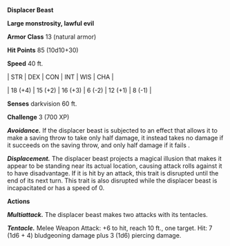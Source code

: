 **Displacer Beast**

**Large monstrosity, lawful evil**

**Armor Class** 13 (natural armor)

**Hit Points** 85 (10d10+30)

**Speed** 40 ft.

|   STR   |   DEX   |   CON   |   INT   |   WIS   |   CHA   |
  
| 18 (+4) | 15 (+2) | 16 (+3) | 6 (-2) | 12 (+1) | 8 (-1) |

**Senses** darkvision 60 ft.

**Challenge** 3 (700 XP)

***Avoidance.*** If the displacer beast is subjected to an effect that allows it to make a saving throw to take only half damage, it instead takes no damage if it succeeds on the saving throw, and only half damage if it fails .

***Displacement.*** The displacer beast projects a magical illusion that makes it appear to be standing near its actual location, causing attack rolls against it to have disadvantage. If it is hit by an attack, this trait is disrupted until the end of its next turn. This trait is also disrupted while the displacer beast is incapacitated or has a speed of 0.

**Actions**

***Multiattack.*** The displacer beast makes two attacks with its tentacles.

***Tentacle.*** Melee Weapon Attack: +6 to hit, reach 10 ft., one target. Hit: 7 (1d6 + 4) bludgeoning damage plus 3 (1d6) piercing damage.

